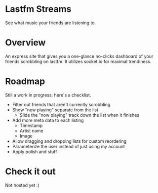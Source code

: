 Lastfm Streams
============

See what music your friends are listening to.

Overview
=======

An express site that gives you a one-glance no-clicks dashboard of your friends scrobbling on lastfm. It utilizes socket.io for maximal trendiness. 

Roadmap
=======

Still a work in progress; here's a checklist.
- Filter out friends that aren't currently scrobbling.
- Show "now playing" separate from the list.
    - Slide the "now playing" track down the list when it finishes
- Add more meta data to each listing
    - Timestamp
    - Artist name
    - Image
- Allow dragging and dropping lists for custom reordering
- Parameterize the user instead of just using my account
- Apply polish and stuff

Check it out
=========

Not hosted yet :( 
